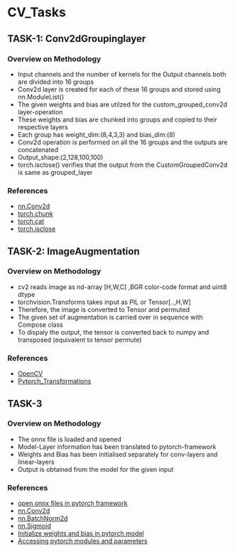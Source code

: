 # CV_Tasks
 
<h2>TASK-1: Conv2dGroupinglayer</h2>
<h3> Overview on Methodology</h3>
<ul>
<li>Input channels and the number of kernels for the Output channels both are divided into 16 groups</li>
<li>Conv2d layer is created for each of these 16 groups and stored using nn.ModuleList()</li>
<li>The given weights and bias are utilzed for the custom_grouped_conv2d layer-operation</li>
<li>These weights and bias are chunked into groups and copied to their respective layers</li>
<li>Each group has weight_dim:(8,4,3,3) and bias_dim:(8)</li>
<li>Conv2d operation is performed on all the 16 groups and the outputs are concatenated</li>
<li>Output_shape:(2,128,100,100)</li>
<li>torch.isclose() verifies that the output from the CustomGroupedConv2d is same as grouped_layer</li>
</ul>

<h3> References</h3>
<ul>
<li><a href='https://pytorch.org/docs/stable/generated/torch.nn.Conv2d.html'> nn.Conv2d </a></li>
<li><a href='https://pytorch.org/docs/stable/generated/torch.chunk.html'>torch.chunk</a></li>
<li><a href='https://pytorch.org/docs/stable/generated/torch.cat.html'>torch.cat </a></li>
<li><a href='https://pytorch.org/docs/stable/generated/torch.isclose.html'>torch.isclose </a></li>
</ul>


<h2>TASK-2: ImageAugmentation</h2>
<h3> Overview on Methodology</h3>
<ul>
<li>cv2 reads image as nd-array [H,W,C] ,BGR color-code format and uint8 dtype</li>
<li>torchvision.Transforms takes input as PIL or Tensor[..,H,W]</li>
<li>Therefore, the image is converted to Tensor and permuted</li>
<li>The given set of augmentation is carried over in sequence with Compose class</li>
<li>To dispaly the output, the tensor is converted back to numpy and transposed (equivalent to tensor permute)</li>
</ul>

<h3> References</h3>
<ul>
<li><a href='https://docs.opencv.org/4.x/db/deb/tutorial_display_image.html'> OpenCV </a></li>
<li><a href='https://pytorch.org/vision/stable/transforms.html'> Pytorch_Transformations </a></li>
</ul>
<h2>TASK-3</h2>
<h3> Overview on Methodology</h3>
<ul>
<li>The onnx file is loaded and opened</li>
<li>Model-Layer information has been translated to pytorch-framework</li>
<li>Weights and Bias has been initialised separately for conv-layers and linear-layers</li>
<li>Output is obtained from the model for the given input</li>
</ul>

<h3> References</h3>
<ul>
<li><a href='https://pytorch.org/docs/stable/onnx.html'> open onnx files in pytorch framework </a></li>
<li><a href='https://pytorch.org/docs/stable/generated/torch.nn.Conv2d.html'> nn.Conv2d </a></li>
<li><a href='https://pytorch.org/docs/stable/generated/torch.nn.BatchNorm2d.html#torch.nn.BatchNorm2d'> nn.BatchNorm2d </a></li>
<li><a href='https://pytorch.org/docs/stable/generated/torch.nn.Sigmoid.html'> nn.Sigmoid </a></li>
<li><a href='https://pytorch.org/docs/stable/nn.init.html'> Initialize weights and bias in pytorch model</a></li>
<li><a href='https://pytorch.org/docs/stable/notes/modules.html?highlight=modules'> Accessing pytorch modules and parameters</a></li>
</ul>
